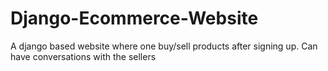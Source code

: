# Django-Ecommerce-Website
A django based website where one buy/sell products after signing up. Can have conversations with the sellers

